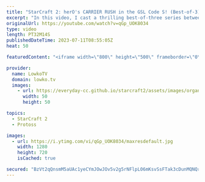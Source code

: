 ```yaml
---
title: "StarCraft 2: herO's CARRIER RUSH in the GSL Code S! (Best-of-3)"
excerpt: "In this video, I cast a thrilling best-of-three series between two of the best StarCraft 2 players in the world: herO (Protoss) and RagnaroK (Zerg). This match took place in the GSL Code S, where only one of them could advance to the final match. Watch as herO unveils a NEW BUILD that catches RagnaroK"
originalUrl: https://youtube.com/watch?v=qGp_UOK8034
type: video
length: PT32M14S
publishedDateTime: 2023-07-11T08:55:05Z
heat: 50

featuredContent: "<iframe width=\"800\" height=\"500\" frameborder=\"0\" src=\"https://www.youtube.com/embed/qGp_UOK8034\" allow=\"accelerometer; autoplay; encrypted-media; gyroscope; picture-in-picture\" allowfullscreen></iframe>"

provider:
  name: LowkoTV
  domain: lowko.tv
  images:
    - url: https://everyday-cc.github.io/starcraft2/assets/images/organizations/lowko.tv-50x50.jpg
      width: 50
      height: 50

topics:
  - StarCraft 2
  - Protoss

images:
  - url: https://i.ytimg.com/vi/qGp_UOK8034/maxresdefault.jpg
    width: 1280
    height: 720
    isCached: true

secured: "BzVt2qQnsmM5aUAc1yeCYmJOwJOv5v2g5rNFlpL06mKsvSsFTak3cDunMQNQrNv5qaah7qvCu4v/Ek2B5JTb+ChozbJ47cjQQB0by6pWgQIhAyIt53iOYho326moID64rjV818Np8NoH9oZFkfEADEmMwhMDbDTfM0DOliQmM5KZSNNGl/3NEuZQKwZzdk5XIE9+5oHP+TqwRLusj3YJJF1hJMi21Ek4ytYKbbmjQOxXXxhoQJryEnki3hNcZ6FvawEbnwF4MeyTPb23Gyz8sLtCHKVAZME1+Fp5lqomTaLX87SSr7xtc49zo6tBSWy08zUNlRmxkpkvevoxwod/UVsNL94Iz0wfVR4ELF79yTo1kOpycYG97+6pbz7qXAtsmZ9V86nE9aWNlMOLj6AydqI3fO71xOjT5QWppv10FLw=;BYM2794GAJebXm38t4B/RA=="
---
```


